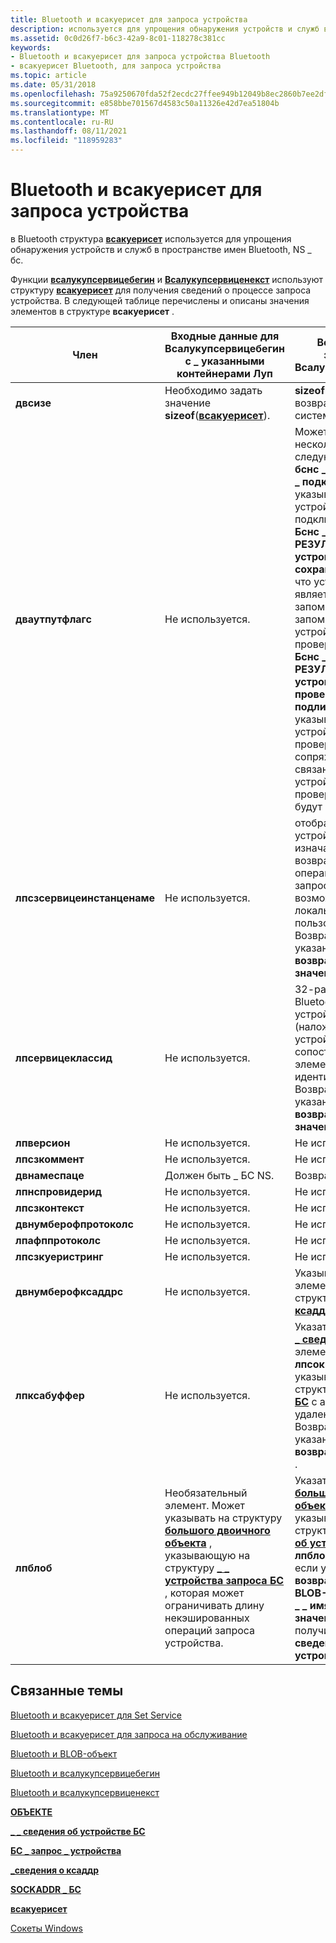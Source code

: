 ```yaml
---
title: Bluetooth и всакуерисет для запроса устройства
description: используется для упрощения обнаружения устройств и служб в пространстве имен Bluetooth, NS \_ бс.
ms.assetid: 0c0d26f7-b6c3-42a9-8c01-118278c381cc
keywords:
- Bluetooth и всакуерисет для запроса устройства Bluetooth
- всакуерисет Bluetooth, для запроса устройства
ms.topic: article
ms.date: 05/31/2018
ms.openlocfilehash: 75a9250670fda52f2ecdc27ffee949b12049b8ec2860b7ee2df23631c4469076
ms.sourcegitcommit: e858bbe701567d4583c50a11326e42d7ea51804b
ms.translationtype: MT
ms.contentlocale: ru-RU
ms.lasthandoff: 08/11/2021
ms.locfileid: "118959283"
---
```

# <a name="bluetooth-and-wsaqueryset-for-device-inquiry"></a>Bluetooth и всакуерисет для запроса устройства

в Bluetooth структура [**всакуерисет**](/windows/desktop/api/winsock2/ns-winsock2-wsaquerysetw) используется для упрощения обнаружения устройств и служб в пространстве имен Bluetooth, NS \_ бс.

Функции [**всалукупсервицебегин**](/windows/desktop/api/winsock2/nf-winsock2-wsalookupservicebegina) и [**Всалукупсервиценекст**](/windows/desktop/api/winsock2/nf-winsock2-wsalookupservicenexta) используют структуру [**всакуерисет**](/windows/desktop/api/winsock2/ns-winsock2-wsaquerysetw) для получения сведений о процессе запроса устройства. В следующей таблице перечислены и описаны значения элементов в структуре **всакуерисет** .

| Член                      | Входные данные для Всалукупсервицебегин с \_ указанными контейнерами Луп                                                                                                                                              | Возвращенное значение из Всалукупсервиценекст                                                                                                                                                                                                                                                                                                                                                                                        |
|-----------------------------|------------------------------------------------------------------------------------------------------------------------------------------------------------------------------------------------------------|---------------------------------------------------------------------------------------------------------------------------------------------------------------------------------------------------------------------------------------------------------------------------------------------------------------------------------------------------------------------------------------------------------------------------------|
| **двсизе**                  | Необходимо задать значение **sizeof**([**всакуерисет**](/windows/desktop/api/winsock2/ns-winsock2-wsaquerysetw)).                                                                                                                                       | **sizeof**([**всакуерисет**](/windows/desktop/api/winsock2/ns-winsock2-wsaquerysetw)), возвращенная системой.                                                                                                                                                                                                                                                                                                                                                        |
| **дваутпутфлагс**           | Не используется.                                                                                                                                                                                                  | Может иметь один или несколько из следующих флагов: **бснс \_ . \_ устройство с \_ подключением** указывает, что устройство подключено.<br/> **Бснс \_ РЕЗУЛЬТИРУЮЩее \_ устройство \_ сохранено** указывает, что устройство является запоминаемым. Не все запоминаемые устройства проходят проверку подлинности.<br/> **Бснс \_ РЕЗУЛЬТИРУЮЩее \_ устройство с \_ проверкой подлинности** указывает, что устройство прошло проверку подлинности, сопряжено или связано. Все устройства, прошедшие проверку подлинности, будут сохранены.<br/> |
| **лпсзсервицеинстанценаме** | Не используется.                                                                                                                                                                                                  | отображаемое имя устройства, которое изначально было возвращено Bluetooth операции удаленного запроса имени и, возможно, обновлено локальным пользователем. Возвращается, если указано **\_ \_ имя возвращаемого значения Луп** .                                                                                                                                                                                                                                         |
| **лпсервицеклассид**        | Не используется.                                                                                                                                                                                                  | 32-разрядный класс Bluetooth поля устройства (наложенный на устройство), сопоставленный с элементом **файл1** идентификатора GUID. Возвращается, если указан **\_ \_ тип возвращаемого значения Луп** .                                                                                                                                                                                                                                                                                    |
| **лпверсион**               | Не используется.                                                                                                                                                                                                  | Не используется.                                                                                                                                                                                                                                                                                                                                                                                                                       |
| **лпсзкоммент**             | Не используется.                                                                                                                                                                                                  | Не используется.                                                                                                                                                                                                                                                                                                                                                                                                                       |
| **двнамеспаце**             | Должен быть \_ БС NS.                                                                                                                                                                                           | Возвращает **\_ БС NS**.                                                                                                                                                                                                                                                                                                                                                                                                            |
| **лпнспровидерид**          | Не используется.                                                                                                                                                                                                  | Не используется.                                                                                                                                                                                                                                                                                                                                                                                                                       |
| **лпсзконтекст**             | Не используется.                                                                                                                                                                                                  | Не используется.                                                                                                                                                                                                                                                                                                                                                                                                                       |
| **двнумберофпротоколс**     | Не используется.                                                                                                                                                                                                  | Не используется.                                                                                                                                                                                                                                                                                                                                                                                                                       |
| **лпафппротоколс**          | Не используется.                                                                                                                                                                                                  | Не используется.                                                                                                                                                                                                                                                                                                                                                                                                                       |
| **лпсзкуеристринг**         | Не используется.                                                                                                                                                                                                  | Не используется.                                                                                                                                                                                                                                                                                                                                                                                                                       |
| **двнумберофксаддрс**       | Не используется.                                                                                                                                                                                                  | Указывает количество элементов в массиве структур [**\_ сведений ксаддр**](/windows/desktop/api/nspapi/ns-nspapi-csaddr_info) .                                                                                                                                                                                                                                                                                                                          |
| **лпксабуффер**             | Не используется.                                                                                                                                                                                                  | Указатель на структуру [**\_ сведений ксаддр**](/windows/desktop/api/nspapi/ns-nspapi-csaddr_info) с элементом **локаладдр. лпсоккаддр** , указывающим на структуру [**SOCKADDR \_ БС**](/windows/desktop/api/Ws2bth/ns-ws2bth-sockaddr_bth) с адресом удаленного устройства. Возвращается, если указан **Луп \_ возвращаемый \_ адрес** .                                                                                                                                                                  |
| **лпблоб**                  | Необязательный элемент. Может указывать на структуру [**большого двоичного объекта**](/windows/desktop/api/nspapi/ns-nspapi-blob) , указывающую на структуру [**\_ \_ устройства запроса БС**](/windows/desktop/api/Ws2bth/ns-ws2bth-bth_query_device) , которая может ограничивать длину некэшированных операций запроса устройства. | Указатель на структуру [**большого двоичного объекта**](/windows/desktop/api/nspapi/ns-nspapi-blob) , указывающую на структуру [**\_ \_ сведений об устройстве БС**](/windows/desktop/api/Bthdef/ns-bthdef-bth_device_info) . **лпблоб** возвращается, если указан **Луп \_ возвращаемый \_ BLOB-объект** . Укажите **\_ \_ имя возвращаемого значения Луп** , чтобы получить поле "имя" **\_ \_ сведений об устройстве БС**.                                                                                                                                                     |



 

## <a name="related-topics"></a>Связанные темы

<dl> <dt>

[Bluetooth и всакуерисет для Set Service](bluetooth-and-wsaqueryset-for-set-service.md)
</dt> <dt>

[Bluetooth и всакуерисет для запроса на обслуживание](bluetooth-and-wsaqueryset-for-service-inquiry.md)
</dt> <dt>

[Bluetooth и BLOB-объект](bluetooth-and-blob.md)
</dt> <dt>

[Bluetooth и всалукупсервицебегин](bluetooth-and-wsasetservice.md)
</dt> <dt>

[Bluetooth и всалукупсервиценекст](bluetooth-and-wsasetservice.md)
</dt> <dt>

[**ОБЪЕКТЕ**](/windows/desktop/api/nspapi/ns-nspapi-blob)
</dt> <dt>

[**\_ \_ сведения об устройстве БС**](/windows/desktop/api/Bthdef/ns-bthdef-bth_device_info)
</dt> <dt>

[**БС \_ запрос \_ устройства**](/windows/desktop/api/Ws2bth/ns-ws2bth-bth_query_device)
</dt> <dt>

[**\_сведения о ксаддр**](/windows/desktop/api/nspapi/ns-nspapi-csaddr_info)
</dt> <dt>

[**SOCKADDR \_ БС**](/windows/desktop/api/Ws2bth/ns-ws2bth-sockaddr_bth)
</dt> <dt>

[**всакуерисет**](/windows/desktop/api/winsock2/ns-winsock2-wsaquerysetw)
</dt> <dt>

[Сокеты Windows](/windows/desktop/WinSock/windows-sockets-start-page-2)
</dt> </dl>

 

